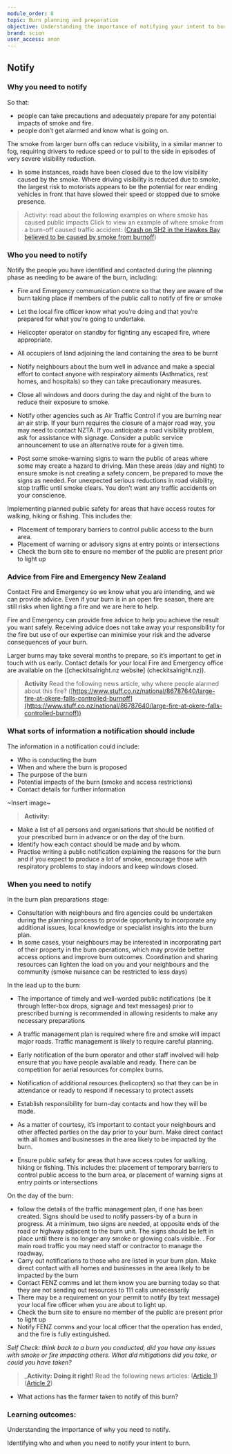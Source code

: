 ```yaml
---
module_order: 8
topic: Burn planning and preparation
objective: Understanding the importance of notifying your intent to burn
brand: scion
user_access: anon
---
```


## Notify

### Why you need to notify

So that:
* people can take precautions and adequately prepare for any potential impacts of smoke and fire. 
* people don’t get alarmed and know what is going on.


The smoke from larger burn offs can reduce visibility, in a similar manner to fog, requiring drivers to reduce speed or to pull to the side in episodes of very severe visibility reduction.
* In some instances, roads have been closed due to the low visibility caused by the smoke. Where driving visibility is reduced due to smoke, the largest risk to motorists appears to be the potential for rear ending vehicles in front that have slowed their speed or stopped due to smoke presence. 

> Activity:  read about the following examples on where smoke has caused public impacts
Click to view an example of where smoke from a burn-off caused traffic accident: ([Crash on SH2 in the Hawkes Bay believed to be caused by smoke from burnoff](https://www.stuff.co.nz/dominion-post/news/hawkes-bay/125359513/crash-on-state-highway-2-in-tne-hawkes-bay-believed-to-be-caused-by-smoke-from-burnoff))

### Who you need to notify

Notify the people you have identified and contacted during the planning phase as needing to be aware of the burn, including:
* Fire and Emergency communication centre so that they are aware of the burn taking place if members of the public call to notify of fire or smoke
* Let the local fire officer know what you’re doing and that you’re prepared for what you’re going to undertake. 
* Helicopter operator on standby for fighting any escaped fire, where appropriate.
* All occupiers of land adjoining the land containing the area to be burnt
* Notify neighbours about the burn well in advance and make a special effort to contact anyone with respiratory ailments (Asthmatics, rest homes, and hospitals) so they can take precautionary measures.
* Close all windows and doors during the day and night of the burn to reduce their exposure to smoke.

* Notify other agencies such as Air Traffic Control if you are burning near an air strip. If your burn requires the closure of a major road way, you may need to contact NZTA. If you anticipate a road visibility problem, ask for assistance with signage. Consider a public service announcement to use an alternative route for a given time.

* Post some smoke-warning signs to warn the public of areas where some may create a hazard to driving. Man these areas (day and night) to ensure smoke is not creating a safety concern, be prepared to move the signs as needed. For unexpected serious reductions in road visibility, stop traffic until smoke clears. You don’t want any traffic accidents on your conscience.


Implementing planned public safety for areas that have access routes for walking, hiking or fishing. This includes the:
* Placement of temporary barriers to control public access to the burn area. 
* Placement of warning or advisory signs at entry points or intersections
* Check the burn site to ensure no member of the public are present prior to light up

### Advice from Fire and Emergency New Zealand

Contact Fire and Emergency so we know what you are intending, and we can provide advice. Even if your burn is in an open fire season, there are still risks when lighting a fire and we are here to help.

Fire and Emergency can provide free advice to help you achieve the result you want safely. Receiving advice does not take away your responsibility for the fire but use of our expertise can minimise your risk and the adverse consequences of your burn.

Larger burns may take several months to prepare, so it’s important to get in touch with us early.
Contact details for your local Fire and Emergency office are available on the ([checkitsalright.nz website] (checkitsalright.nz)).

> __Activity__
Read the following news article, why where people alarmed about this fire?
([https://www.stuff.co.nz/national/86787640/large-fire-at-okere-falls-controlled-burnoff](https://www.stuff.co.nz/national/86787640/large-fire-at-okere-falls-controlled-burnoff)) 

### What sorts of information a notification should include

The information in a notification could include:
* Who is conducting the burn
* When and where the burn is proposed
* The purpose of the burn
* Potential impacts of the burn (smoke and access restrictions)
* Contact details for further information

~Insert image~

>__Activity:__
* Make a list of all persons and organisations that should be notified of your prescribed burn in advance or on the day of the burn.
* Identify how each contact should be made and by whom.
* Practise writing a public notification explaining the reasons for the burn and if you expect to produce a lot of smoke, encourage those with respiratory problems to stay indoors and keep windows closed. 

### When you need to notify

In the burn plan preparations stage:
* Consultation with neighbours and fire agencies could be undertaken during the planning process to provide opportunity to incorporate any additional issues, local knowledge or specialist insights into the burn plan. 
* In some cases, your neighbours may be interested in incorporating part of their property in the burn operations, which may provide better access options and improve burn outcomes. Coordination and sharing resources can lighten the load on you and your neighbours and the community (smoke nuisance can be restricted to less days)

In the lead up to the burn:
* The importance of timely and well-worded public notifications (be it through letter-box drops, signage and text messages) prior to prescribed burning is recommended in allowing residents to make any necessary preparations
* A traffic management plan is required where fire and smoke will impact major roads. Traffic management is likely to require careful planning.

* Early notification of the burn operator and other staff involved will help ensure that you have people available and ready. There can be competition for aerial resources for complex burns.
* Notification of additional resources (helicopters) so that they can be in attendance or ready to respond if necessary to protect assets

* Establish responsibility for burn-day contacts and how they will be made.
* As a matter of courtesy, it’s important to contact your neighbours and other affected parties on the day prior to your burn. Make direct contact with all homes and businesses in the area likely to be impacted by the burn. 

* Ensure public safety for areas that have access routes for walking, hiking or fishing. This includes the: placement of temporary barriers to control public access to the burn area, or placement of warning signs at entry points or intersections

On the day of the burn:
* follow the details of the traffic management plan, if one has been created.   Signs should be used to notify passers-by of a burn in progress. At a minimum, two signs are needed, at opposite ends of the road or highway adjacent to the burn unit. The signs should be left in place until there is no longer any smoke or glowing coals visible. . For main road traffic you may need staff or contractor to manage the roadway.
* Carry out notifications to those who are listed in your burn plan. Make direct contact with all homes and businesses in the area likely to be impacted by the burn
* Contact FENZ comms and let them know you are burning today so that they are not sending out resources to 111 calls unnecessarily
* There may be a requirement on your permit to notify (by text message) your local fire officer when you are about to light up.
* Check the burn site to ensure no member of the public are present prior to light up
* Notify FENZ comms and your local officer that the operation has ended, and the fire is fully extinguished.

_Self Check: think back to a burn you conducted, did you have any issues with smoke or fire impacting others. What did mitigations did you take, or could you have taken?_


>___Activity: Doing it right!__
Read the following news articles:
([Article 1](https://www.stuff.co.nz/nelson-mail/news/115522698/holy-smoke-another-big-burnoff-catches-public-attention))
([Article 2](https://www.stuff.co.nz/nelson-mail/news/115441012/wairau-valley-fire-no-cause-for-alarm-says-fenz?rm=a))
* What actions has the farmer taken to notify of this burn?

### Learning outcomes: 

Understanding the importance of why you need to notify.

Identifying who and when you need to notify your intent to burn. 
